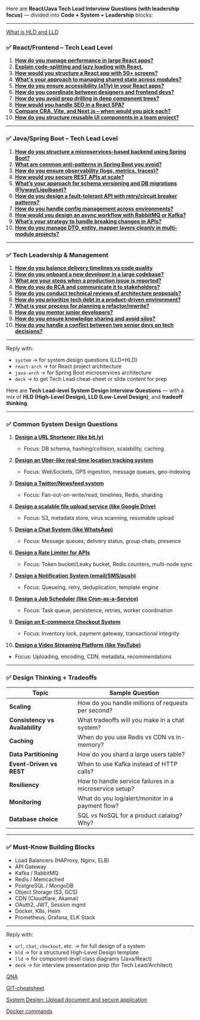 Here are **React/Java Tech Lead Interview Questions (with leadership focus)** — divided into **Code + System + Leadership** blocks:

---

[What is HLD and LLD](../tech-lead/system-design--what-is-hld-and-lld.md)

### ✅ **React/Frontend – Tech Lead Level**

1. [**How do you manage performance in large React apps?**](../tech-lead/reactjs--how-do-you-manage-performance-in-large-react-apps.md)
2. [**Explain code-splitting and lazy loading with React.**](../tech-lead/reactjs--explain-codesplitting-and-lazy-loading-with-react.md)
3. [**How would you structure a React app with 50+ screens?**](../tech-lead/reactjs--how-would-you-structure-a-react-app-with-50-plus-screens.md)
4. [**What's your approach to managing shared state across modules?**](../tech-lead/reactjs--whats-your-approach-to-managing-shared-state-across-modules.md)
5. [**How do you ensure accessibility (a11y) in your React apps?**](../tech-lead/reactjs--how-do-you-ensure-accessibility--a11y--in-your-react-apps.md)
6. [**How do you coordinate between designers and frontend devs?**](../tech-lead/reactjs--how-do-you-coordinate-between-designers-and-frontend-devs.md)
7. [**How do you avoid prop drilling in deep component trees?**](../tech-lead/reactjs--how-do-you-avoid-prop-drilling-in-deep-component-trees.md)
8. [**How would you handle SEO in a React SPA?**](../tech-lead/reactjs--how-would-you-handle-seo-in-a-react-spa.md)
9. [**Compare CRA, Vite, and Next.js – when would you pick each?**](../tech-lead/reactjs--compare--cra--vite-and--nextjs--when-would-you-pick-each.md)
10. [**How do you structure reusable UI components in a team project?**](../tech-lead/reactjs--how-do-you-structure-reusable-ui-components-in-a-team-project.md)

---

### ✅ **Java/Spring Boot – Tech Lead Level**

1. [**How do you structure a microservices-based backend using Spring Boot?**](../tech-lead/java-01.md)
2. [**What are common anti-patterns in Spring Boot you avoid?**](../tech-lead/java-02.md)
3. [**How do you ensure observability (logs, metrics, traces)?**](../tech-lead/java-03.md)
4. [**How would you secure REST APIs at scale?**](../tech-lead/java-04.md)
5. [**What’s your approach for schema versioning and DB migrations (Flyway/Liquibase)?**](../tech-lead/java-05.md)
6. [**How do you design a fault-tolerant API with retry/circuit breaker patterns?**](../tech-lead/java-06.md)
7. [**How do you handle config management across environments?**](../tech-lead/java-07.md)
8. [**How would you design an async workflow with RabbitMQ or Kafka?**](../tech-lead/java-08.md)
9. [**What’s your strategy to handle breaking changes in APIs?**](../tech-lead/java-09.md)
10. [**How do you manage DTO, entity, mapper layers cleanly in multi-module projects?**](../tech-lead/java-10.md)

---

### ✅ **Tech Leadership & Management**

1. [**How do you balance delivery timelines vs code quality**](../tech-lead/balance-between-delivery-timeline-and-code-quality.md)
2. [**How do you onboard a new developer in a large codebase?**](../tech-lead/01.md)
3. [**What are your steps when a production issue is reported?**](../tech-lead/02.md)
4. [**How do you do RCA and communicate it to stakeholders?**](../tech-lead/03.md)
5. [**How do you conduct technical reviews of architecture proposals?**](../tech-lead/04.md)
6. [**How do you prioritize tech debt in a product-driven environment?**](../tech-lead/05.md)
7. [**What is your process for planning a refactor/rewrite?**](../tech-lead/06.md)
8. [**How do you mentor junior developers?**](../tech-lead/07.md)
9. [**How do you ensure knowledge sharing and avoid silos?**](../tech-lead/08.md)
10. [**How do you handle a conflict between two senior devs on tech decisions?**](../tech-lead/09.md)

---

Reply with:

* `system` → for system design questions (LLD+HLD)
* `react-arch` → for React project architecture
* `java-arch` → for Spring Boot microservices architecture
* `deck` → to get Tech Lead cheat-sheet or slide content for prep



Here are **Tech Lead-level System Design Interview Questions** — with a mix of **HLD (High-Level Design), LLD (Low-Level Design)**, and **tradeoff thinking**.

---

### ✅ **Common System Design Questions**

1. [**Design a URL Shortener (like bit.ly)**](../tech-lead/system-design--design-a-url-shortener-like-bitly.md)

   * Focus: DB schema, hashing/collision, scalability, caching

2. [**Design an Uber-like real-time location tracking system**](../tech-lead/system-design--design-an-uberlike-realtime-location-tracking-system.md)

   * Focus: WebSockets, GPS ingestion, message queues, geo-indexing

3. [**Design a Twitter/Newsfeed system**](../tech-lead/system-design--design-a-twitter-newsfeed-system.md)

   * Focus: Fan-out-on-write/read, timelines, Redis, sharding

4. [**Design a scalable file upload service (like Google Drive)**](../tech-lead/system-design--design-a-scalable-file-upload-service-like-google-drive.md)

   * Focus: S3, metadata store, virus scanning, resumable upload

5. [**Design a Chat System (like WhatsApp)**](../tech-lead/system-design--design-a-chat-system-like-whatsapp.md)

   * Focus: Message queues, delivery status, group chats, presence

6. [**Design a Rate Limiter for APIs**](../tech-lead/system-design--design-a-rate-limiter-for-apis.md)

   * Focus: Token bucket/Leaky bucket, Redis counters, multi-node sync

7. [**Design a Notification System (email/SMS/push)**](../tech-lead/system-design--design-a-notification-system--email-sms-push.md)

   * Focus: Queueing, retry, deduplication, template engine

8. [**Design a Job Scheduler (like Cron-as-a-Service)**](../tech-lead/system-design--design-a-job-scheduler--like-cron-as-a-service.md)

   * Focus: Task queue, persistence, retries, worker coordination

9. [**Design an E-commerce Checkout System**](../tech-lead/system-design--design-an-e-commerce-checkout-system.md)

   * Focus: Inventory lock, payment gateway, transactional integrity

10. [**Design a Video Streaming Platform (like YouTube)**](../tech-lead/system-design--design-a-video-streaming-platform--like-youtube.md)

* Focus: Uploading, encoding, CDN, metadata, recommendations

---

### ✅ **Design Thinking + Tradeoffs**

| Topic                           | Sample Question                                         |
| ------------------------------- | ------------------------------------------------------- |
| **Scaling**                     | How do you handle millions of requests per second?      |
| **Consistency vs Availability** | What tradeoffs will you make in a chat system?          |
| **Caching**                     | When do you use Redis vs CDN vs in-memory?              |
| **Data Partitioning**           | How do you shard a large users table?                   |
| **Event-Driven vs REST**        | When to use Kafka instead of HTTP calls?                |
| **Resiliency**                  | How to handle service failures in a microservice setup? |
| **Monitoring**                  | What do you log/alert/monitor in a payment flow?        |
| **Database choice**             | SQL vs NoSQL for a product catalog? Why?                |

---

### ✅ **Must-Know Building Blocks**

* Load Balancers (HAProxy, Nginx, ELB)
* API Gateway
* Kafka / RabbitMQ
* Redis / Memcached
* PostgreSQL / MongoDB
* Object Storage (S3, GCS)
* CDN (Cloudflare, Akamai)
* OAuth2, JWT, Session mgmt
* Docker, K8s, Helm
* Prometheus, Grafana, ELK Stack

---

Reply with:

* `url`, `chat`, `checkout`, etc. → for full design of a system
* `hld` → for a structured High-Level Design template
* `lld` → for component-level class diagrams (Java/React)
* `deck` → for interview presentation prep (for Tech Lead/Architect)


[QNA](./tech-lead/qna.md)

[GIT-cheatsheet](../tech-lead/git-01.md)

[System Design: Upload document and secure application](../tech-lead/system-design-01.md)

[Docker commands](../tech-lead/docker-commands.md)

